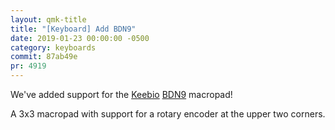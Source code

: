 ```yaml
---
layout: qmk-title
title: "[Keyboard] Add BDN9"
date: 2019-01-23 00:00:00 -0500
category: keyboards
commit: 87ab49e
pr: 4919
---
```


We've added support for the [Keebio](https://keeb.io/) [BDN9](https://keeb.io/products/bdn9-3x3-9-key-macropad-rotary-encoder-support) macropad! 

A 3x3 macropad with support for a rotary encoder at the upper two corners.
